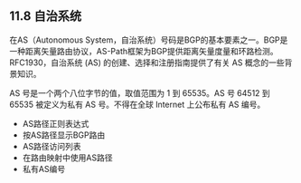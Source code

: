 ## 11.8 自治系统

在AS（Autonomous System，自治系统）号码是BGP的基本要素之一。BGP是一种距离矢量路由协议，AS-Path框架为BGP提供距离矢量度量和环路检测。RFC1930，自治系统 (AS) 的创建、选择和注册指南提供了有关 AS 概念的一些背景知识。

AS 号是一个两个八位字节的值，取值范围为 1 到 65535。AS 号 64512 到 65535 被定义为私有 AS 号。不得在全球 Internet 上公布私有 AS 编号。

- AS路径正则表达式
- 按AS路径显示BGP路由
- AS路径访问列表
- 在路由映射中使用AS路径
- 私有AS编号